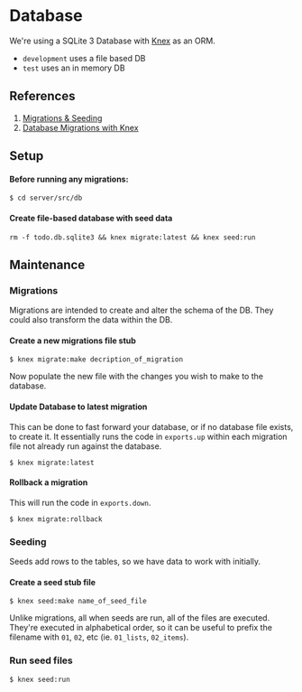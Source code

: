 # Database

We're using a SQLite 3 Database with [Knex](https://knexjs.org/) as an ORM.

* `development` uses a file based DB
* `test` uses an in memory DB

## References

1. [Migrations & Seeding](https://gist.github.com/NigelEarle/70db130cc040cc2868555b29a0278261)
1. [Database Migrations with Knex](http://perkframework.com/v1/guides/database-migrations-knex.html)

## Setup

#### Before running any migrations:

```
$ cd server/src/db
```

#### Create file-based database with seed data

```
rm -f todo.db.sqlite3 && knex migrate:latest && knex seed:run
```

## Maintenance

### Migrations

Migrations are intended to create and alter the schema of the DB. They could also transform the data within the DB.

#### Create a new migrations file stub

```
$ knex migrate:make decription_of_migration
```

Now populate the new file with the changes you wish to make to the database.

#### Update Database to latest migration

This can be done to fast forward your database, or if no database file exists, to create it. It essentially runs the code in `exports.up` within each migration file not already run against the database.

```
$ knex migrate:latest
```

#### Rollback a migration

This will run the code in `exports.down`.

```
$ knex migrate:rollback
```

### Seeding

Seeds add rows to the tables, so we have data to work with initially.

#### Create a seed stub file

```
$ knex seed:make name_of_seed_file
```

Unlike migrations, all when seeds are run, all of the files are executed. They're executed in alphabetical order, so it can be useful to prefix the filename with `01`, `02`, etc (ie. `01_lists`, `02_items`).

### Run seed files

```
$ knex seed:run
```

